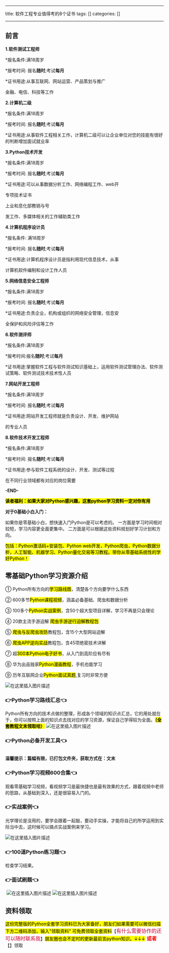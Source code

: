 
--- 
title:  软件工程专业值得考的8个证书 
tags: []
categories: [] 

---
## 前言

**1.软件测试工程师**

*报名条件:满18周岁

*报考时间: 报名**随时**;考试**每月**

*证书用途:从事互联网、网站运营、产品策划与推广

金融、电信、科技等工作

**2.计算机二级**

*报名条件:满18周岁

*报考时间: 报名**随时**;考试**每月**

*证书用途:从事软件工程相关工作，计算机二级可以让企业单位对您的技能有很好的判断增加面试就业率

**3.Python技术开发**

*报名条件:满18周岁

*报考时间: 报名**随时**;考试**每月**

*证书用途:可以从事数据分析工作、网络编程工作、web开

专项技术证书

上业和息化部教销与号

发工作、多媒体相关的工作辅助类工作

**4.计算机程序设计员**

*报名条件: 满18周岁

*报考时间: 报名**随时**;考试**每月**

*证书用途:计算机程序设计员是指利用现代信息技术，从事

计算机软件编制和设计工作人员

**5.网络信息安全工程师**

*报名条件:满18周岁

*报考时间: 报名**随时**;考试**每月**

*证书用途:负责企业，机构或组织的网络安全管理，信息安

全保护和风险评估等工作

**6.软件测评师**

*报名条件:满18周岁

*报考时间:报名**随时**;考试**每月**

*证书用途:掌握软件工程与软件测试知识基础上，运用软件测试管理办法、软件测试策略、软件测试技术技术性人员

**7.网站开发工程师**

*报名条件:满18周岁

*报考时间: 报名**随时**;考试**每月**

*证书用途:网站开发工程师就是负责设计、开发、维护网站

的专业人员

**8.软件技术开发工程师**

*报名条件:满18周岁

*报考时间: 报名**随时**;考试**每月**

*证书用途:参与软件工程系统的设计、开发、测试等过程

在不同行业领域都有对应的岗位需要

**-END-**

<mark>**读者福利：如果大家对Python感兴趣，这套python学习资料一定对你有用**</mark>

**对于0基础小白入门：**

>  
 如果你是零基础小白，想快速入门Python是可以考虑的。 
 一方面是学习时间相对较短，学习内容更全面更集中。 二方面是可以根据这些资料规划好学习计划和方向。 


<mark>包括：Python激活码+安装包、Python web开发，Python爬虫，Python数据分析，人工智能、机器学习、Python量化交易等习教程。带你从零基础系统性的学好Python！</mark>

## 零基础Python学习资源介绍

① Python所有方向的<mark>学习路线图</mark>，清楚各个方向要学什么东西

② 600多节<mark>Python课程视频</mark>，涵盖必备基础、爬虫和数据分析

③ 100多个<mark>Python实战案例</mark>，含50个超大型项目详解，学习不再是只会理论

④ 20款主流手游迫解 <mark>爬虫手游逆行迫解教程包</mark>

⑤ <mark>爬虫与反爬虫攻防</mark>教程包，含15个大型网站迫解

⑥ <mark>爬虫APP逆向实战</mark>教程包，含45项绝密技术详解

⑦ 超<mark>300本Python电子好书</mark>，从入门到高阶应有尽有

⑧ 华为出品独家<mark>Python漫画教程</mark>，手机也能学习

⑨ 历年互联网企业<mark>Python面试真题</mark>,复习时非常方便

<img src="https://img-blog.csdnimg.cn/7c1055f9bb6e41af9262556bdf20e084.png#pic_center" alt="在这里插入图片描述">

### 👉Python学习路线汇总👈

Python所有方向的技术点做的整理，形成各个领域的知识点汇总，它的用处就在于，你可以按照上面的知识点去找对应的学习资源，保证自己学得较为全面。<mark>**（全套教程文末领取哈）**</mark> <img src="https://img-blog.csdnimg.cn/9f969354b48f4e3ab0253e89203deca2.png#pic_center" alt="在这里插入图片描述">

### 👉Python必备开发工具👈

<img src="https://img-blog.csdnimg.cn/img_convert/6be280b059df8debff4a4b52d6a6ad1f.png#pic_center" alt="">

**温馨提示：篇幅有限，已打包文件夹，获取方式在：文末**

### 👉Python学习视频600合集👈

观看零基础学习视频，看视频学习是最快捷也是最有效果的方式，跟着视频中老师的思路，从基础到深入，还是很容易入门的。 <img src="https://img-blog.csdnimg.cn/img_convert/f2a1e9c7368b6ac7d169ab4147b537f4.png#pic_center" alt="">

### 👉实战案例👈

光学理论是没用的，要学会跟着一起敲，要动手实操，才能将自己的所学运用到实际当中去，这时候可以搞点实战案例来学习。

<img src="https://img-blog.csdnimg.cn/6cf364e7eeb64b0da07021bce5a59ec6.png#pic_center" alt="在这里插入图片描述">

### 👉100道Python练习题👈

检查学习结果。<img src="https://img-blog.csdnimg.cn/img_convert/15bc30b75e1de8c9fa2daab3742d4430.png#pic_center" alt="">

### 👉面试刷题👈

<img src="https://img-blog.csdnimg.cn/img_convert/99f6475fb1237ba21e45d55c67bf83f4.png#pic_center" alt="">

<img src="https://img-blog.csdnimg.cn/3360d1bcb588491dac483ff4c30fb05c.png#pic_center" alt="在这里插入图片描述">

<img src="https://img-blog.csdnimg.cn/49fe592a1ae644c2822a1b4a850724cd.png#pic_center" alt="在这里插入图片描述">

## 资料领取

<mark>这份完整版的Python全套学习资料已为大家备好，朋友们如果需要可以微信扫描下方二维码添加，输入"领取资料" 可免费领取全套资料</mark>【<font color="#CC0033" size="3" face="微软雅黑">有什么需要协作的还可以随时联系我</font>】<mark>朋友圈也会不定时的更新最前言python知识。↓↓↓</mark><font color="red" size="3"> **或者**</font> 【】领取
